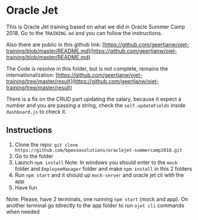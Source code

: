 # Oracle Jet

This is Oracle Jet training based on what we did in Oracle Summer Camp 2018. Go to the `TRAINING.md` and you can follow the instructions. 

Also there are public in this github link: 
[https://github.com/geertjanw/ojet-training/blob/master/README.md](https://github.com/geertjanw/ojet-training/blob/master/README.md)

The Code is resolve in this folder, but is not complete, remains the internationalization: 
[https://github.com/geertjanw/ojet-training/tree/master/result](https://github.com/geertjanw/ojet-training/tree/master/result)

There is a fix on the CRUD part updating the salary, because it expect a number and you are passing a string, check the `self.updateFields` inside `dashboard.js` to check it.

## Instructions

1. Clone the repo: `git clone https://github.com/bpmsoasolutions/oraclejet-summercamp2018.git`
2. Go to the folder
3. Launch `npm install` Note: In windows you should enter to the `mock` folder and `EmployeeManager` folder and make `npm install` in this 2 folders
4. Run `npm start` and it should up `mock-server` and oracle jet cli with the app
5. Have fun

Note: Please, have 2 terminals, one running `npm start` (mock and app). On another terminal go tdirectly to the app folder to run `ojet cli` commands when needed
